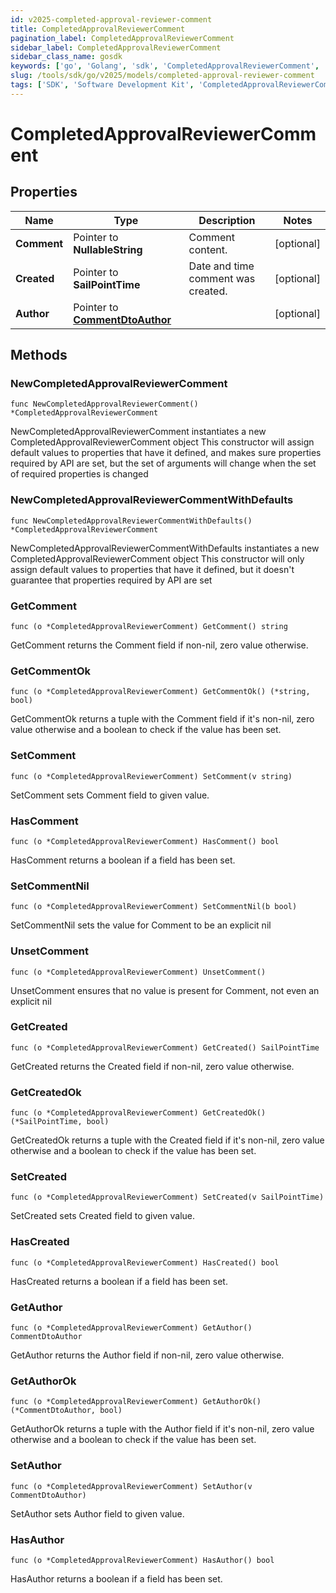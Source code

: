 ```yaml
---
id: v2025-completed-approval-reviewer-comment
title: CompletedApprovalReviewerComment
pagination_label: CompletedApprovalReviewerComment
sidebar_label: CompletedApprovalReviewerComment
sidebar_class_name: gosdk
keywords: ['go', 'Golang', 'sdk', 'CompletedApprovalReviewerComment', 'V2025CompletedApprovalReviewerComment'] 
slug: /tools/sdk/go/v2025/models/completed-approval-reviewer-comment
tags: ['SDK', 'Software Development Kit', 'CompletedApprovalReviewerComment', 'V2025CompletedApprovalReviewerComment']
---
```


# CompletedApprovalReviewerComment

## Properties

Name | Type | Description | Notes
------------ | ------------- | ------------- | -------------
**Comment** | Pointer to **NullableString** | Comment content. | [optional] 
**Created** | Pointer to **SailPointTime** | Date and time comment was created. | [optional] 
**Author** | Pointer to [**CommentDtoAuthor**](comment-dto-author) |  | [optional] 

## Methods

### NewCompletedApprovalReviewerComment

`func NewCompletedApprovalReviewerComment() *CompletedApprovalReviewerComment`

NewCompletedApprovalReviewerComment instantiates a new CompletedApprovalReviewerComment object
This constructor will assign default values to properties that have it defined,
and makes sure properties required by API are set, but the set of arguments
will change when the set of required properties is changed

### NewCompletedApprovalReviewerCommentWithDefaults

`func NewCompletedApprovalReviewerCommentWithDefaults() *CompletedApprovalReviewerComment`

NewCompletedApprovalReviewerCommentWithDefaults instantiates a new CompletedApprovalReviewerComment object
This constructor will only assign default values to properties that have it defined,
but it doesn't guarantee that properties required by API are set

### GetComment

`func (o *CompletedApprovalReviewerComment) GetComment() string`

GetComment returns the Comment field if non-nil, zero value otherwise.

### GetCommentOk

`func (o *CompletedApprovalReviewerComment) GetCommentOk() (*string, bool)`

GetCommentOk returns a tuple with the Comment field if it's non-nil, zero value otherwise
and a boolean to check if the value has been set.

### SetComment

`func (o *CompletedApprovalReviewerComment) SetComment(v string)`

SetComment sets Comment field to given value.

### HasComment

`func (o *CompletedApprovalReviewerComment) HasComment() bool`

HasComment returns a boolean if a field has been set.

### SetCommentNil

`func (o *CompletedApprovalReviewerComment) SetCommentNil(b bool)`

 SetCommentNil sets the value for Comment to be an explicit nil

### UnsetComment
`func (o *CompletedApprovalReviewerComment) UnsetComment()`

UnsetComment ensures that no value is present for Comment, not even an explicit nil
### GetCreated

`func (o *CompletedApprovalReviewerComment) GetCreated() SailPointTime`

GetCreated returns the Created field if non-nil, zero value otherwise.

### GetCreatedOk

`func (o *CompletedApprovalReviewerComment) GetCreatedOk() (*SailPointTime, bool)`

GetCreatedOk returns a tuple with the Created field if it's non-nil, zero value otherwise
and a boolean to check if the value has been set.

### SetCreated

`func (o *CompletedApprovalReviewerComment) SetCreated(v SailPointTime)`

SetCreated sets Created field to given value.

### HasCreated

`func (o *CompletedApprovalReviewerComment) HasCreated() bool`

HasCreated returns a boolean if a field has been set.

### GetAuthor

`func (o *CompletedApprovalReviewerComment) GetAuthor() CommentDtoAuthor`

GetAuthor returns the Author field if non-nil, zero value otherwise.

### GetAuthorOk

`func (o *CompletedApprovalReviewerComment) GetAuthorOk() (*CommentDtoAuthor, bool)`

GetAuthorOk returns a tuple with the Author field if it's non-nil, zero value otherwise
and a boolean to check if the value has been set.

### SetAuthor

`func (o *CompletedApprovalReviewerComment) SetAuthor(v CommentDtoAuthor)`

SetAuthor sets Author field to given value.

### HasAuthor

`func (o *CompletedApprovalReviewerComment) HasAuthor() bool`

HasAuthor returns a boolean if a field has been set.



